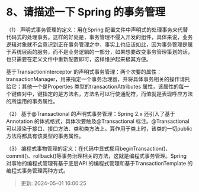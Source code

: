 # 8、请描述一下 Spring 的事务管理

（1） 声明式事务管理的定义：用在Spring 配置文件中声明式的处理事务来代替代码式的处理事务。这样的好处是，事务管理不侵入开发的组件，具体来说，业务逻辑对象就不会意识到正在事务管理之中，事实上也应该如此，因为事务管理是属于系统层面的服务，而不是业务逻辑的一部分，如果想要改变事务管理策划的话，也只需要在定义文件中重新配置即可，这样维护起来极其方便。

基于TransactionInterceptor 的声明式事务管理：两个次要的属性： transactionManager，用来指定一个事务治理器，并将具体事务相关的操作请托给它；其他一个是Properties 类型的transactionAttributes 属性，该属性的每一个键值对中，键指定的是方法名，方法名可以行使通配符，而值就是表现呼应方法的所运用的事务属性。

（2） 基于@Transactional 的声明式事务管理：Spring 2.x 还引入了基于Annotation 的体式格式，具体次要触及@Transactional 标注。@Transactional 可以浸染于接口、接口方法、类和类方法上。算作用于类上时，该类的一切public 方法将都具有该类型的事务属性。

（3） 编程式事物管理的定义：在代码中显式挪用beginTransaction()、commit()、rollback()等事务治理相关的方法，这就是编程式事务管理。Spring 对事物的编程式管理有基于底层API 的编程式管理和基于TransactionTemplate 的编程式事务管理两种方式。

> 更新: 2024-05-01 16:00:25  
